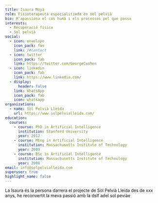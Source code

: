 ```yaml
---
title: Isaura Moyà
role: Fisioterapeuta especialitzada en sòl pelvià
bio: M'apassiona el cos humà i els processos pel que passa
interests:
  - Recuperació física
  - Sol pelvià
social:
  - icon: envelope
    icon_pack: fas
    link: /#contact
  - icon: twitter
    icon_pack: fab
    link: https://twitter.com/GeorgeCushen
  - icon: linkedin
    icon_pack: fab
    link: https://www.linkedin.com/
  - display:
      header: false
    link: WhatsApp
    icon_pack: fab
    icon: whatsapp
organizations:
  - name: Sòl Pelvià Lleida
    url: https://www.solpelvialleida.com/
education:
  courses:
    - course: PhD in Artificial Intelligence
      institution: Stanford University
      year: 2012
    - course: MEng in Artificial Intelligence
      institution: Massachusetts Institute of Technology
      year: 2009
    - course: BSc in Artificial Intelligence
      institution: Massachusetts Institute of Technology
      year: 2008
email: info@solpelvialleida.com
superuser: true
highlight_name: false
---
```

La Isaura és la persona darrera el projecte de Sòl Pelvià Lleida des de xxx anys, he reconvertit la meva passió amb la dslf adel sol peviàe